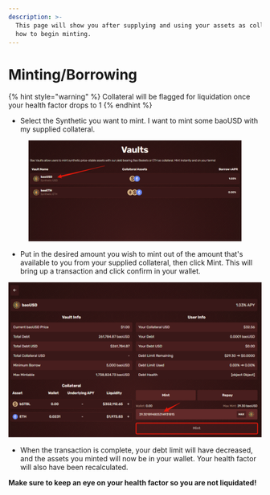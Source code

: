 ```yaml
---
description: >-
  This page will show you after supplying and using your assets as collateral
  how to begin minting.
---
```


# Minting/Borrowing

{% hint style="warning" %}
Collateral will be flagged for liquidation once your health factor drops to 1
{% endhint %}

* Select the Synthetic you want to mint. I want to mint some baoUSD with my supplied collateral.

<figure><img src="../../.gitbook/assets/99640621c8ba019e13c4d5b4db901980.png" alt=""><figcaption></figcaption></figure>

* Put in the desired amount you wish to mint out of the amount that's available to you from your supplied collateral, then click Mint. This will bring up a transaction and click confirm in your wallet.

![](../../.gitbook/assets/95ef38a266a95cb7ff75e147ec40797f.png)

* When the transaction is complete, your debt limit will have decreased, and the assets you minted will now be in your wallet. Your health factor will also have been recalculated.

**Make sure to keep an eye on your health factor so you are not liquidated!**

